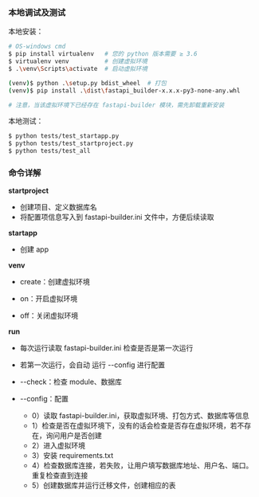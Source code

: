 ### 本地调试及测试

本地安装：

```sh
# OS-windows cmd
$ pip install virtualenv   # 您的 python 版本需要 ≥ 3.6
$ virtualenv venv          # 创建虚拟环境
$ .\venv\Scripts\activate  # 启动虚拟环境

(venv)$ python .\setup.py bdist_wheel  # 打包
(venv)$ pip install .\dist\fastapi_builder-x.x.x-py3-none-any.whl

# 注意，当该虚拟环境下已经存在 fastapi-builder 模块，需先卸载重新安装
```

本地测试：

```sh
$ python tests/test_startapp.py
$ python tests/test_startproject.py
$ python tests/test_all
```

### 命令详解

**startproject**

+ 创建项目、定义数据库名
+ 将配置项信息写入到 fastapi-builder.ini 文件中，方便后续读取

**startapp**

+ 创建 app

**venv**

+ create：创建虚拟环境

+ on：开启虚拟环境

+ off：关闭虚拟环境

**run**

+ 每次运行读取 fastapi-builder.ini 检查是否是第一次运行

+ 若第一次运行，会自动 运行 --config 进行配置

+ --check：检查 module、数据库

+ --config：配置
    + 0）读取 fastapi-builder.ini，获取虚拟环境、打包方式、数据库等信息
    + 1）检查是否在虚拟环境下，没有的话会检查是否存在虚拟环境，若不存在，询问用户是否创建
    + 2）进入虚拟环境
    + 3）安装 requirements.txt
    + 4）检查数据库连接，若失败，让用户填写数据库地址、用户名、端口。重复检查直到连接
    + 5）创建数据库并运行迁移文件，创建相应的表
